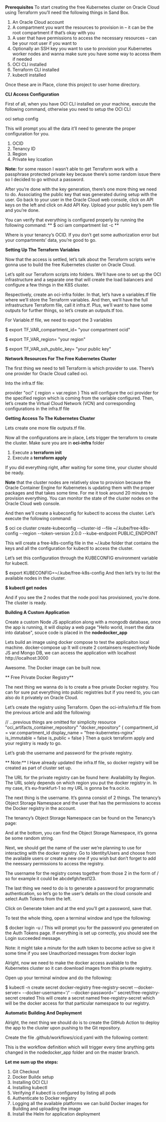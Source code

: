 **Prerequisites**
To start creating the free Kubernetes cluster on Oracle Cloud using Terraform you’ll need the following things in Sand Box.

1) An Oracle Cloud account
2) A compartment you want the resources to provision in – it can be the root compartment if that’s okay with you
3) A user that have permissions to access the necessary resources – can be your root user if you want to
4) Optionally an SSH key you want to use to provision your Kubernetes worker nodes and wanna make sure you have some way to access them if needed
5) OCI CLI installed
6) Terraform CLI installed
7) kubectl installed

Once these are in Place, clone this project to user home directory.

**CLI Access Configuration**

First of all, when you have OCI CLI installed on your machine, execute the following command, otherwise you need to setup the OCI CLI

oci setup config

This will prompt you all the data it’ll need to generate the proper configuration for you.
1) OCID
2) Tenancy ID
3) Region 
4) Private key lcoation

**Note:** for some reason I wasn’t able to get Terraform work with a passphrase protected private key because there’s some random issue there so I decided to go without a password.

After you’re done with the key generation, there’s one more thing we need to do. Associating the public key that was generated during setup with the user. Go back to your user in the Oracle Cloud web console, click on API keys on the left and click on Add API Key. Upload your public key’s pem file and you’re done.

You can verify that everything is configured properly by running the following command:
**
$ oci iam compartment list -c <tenancy-ocid>**

Where <tenancy-ocid> is your tenancy’s OCID. If you don’t get some authorization error but your compartments’ data, you’re good to go.

**Setting Up The Terraform Variables**
 
Now that the access is settled, let’s talk about the Terraform scripts we’re gonna use to build the free Kubernetes cluster on Oracle Cloud.

Let’s split our Terraform scripts into folders. We’ll have one to set up the OCI infrastructure and a separate one that will create the load balancers and configure a few things in the K8S cluster.

Respectively, create an oci-infra folder. In that, let’s have a variables.tf file where we’ll store the Terraform variables. And then, we’ll have the full infrastructure Terraform file, call it infra.tf. Plus, we’ll want to have some outputs for further things, so let’s create an outputs.tf too.
 
  For Variable.tf file, we need to export the 3 variables
  
$ export TF_VAR_compartment_id= "your compartment ocid"
 
$ export TF_VAR_region= "your region"
 
$ export TF_VAR_ssh_public_key= "your public key"
 
  
**Network Resources For The Free Kubernetes Cluster**
 
The first thing we need to tell Terraform is which provider to use. There’s one provider for Oracle Cloud called oci.

Into the infra.tf file:

provider "oci" {
  region = var.region
}
This will configure the oci provider for the specified region which is coming from the variable configured.
Then, let’s create the Virtual Cloud Network (VCN) and corresponding configurations in the infra.tf file
 
**Getting Access To The Kubernetes Cluster**

  Lets create one more file outputs.tf file.
  
  Now all the configurations are in place, Lets trigger the terraform to create the cluster. Make sure you are in **oci-infra** folder
  
1) Execute a **terraform init**
2) Execute a **terraform apply**

 If you did everything right, after waiting for some time, your cluster should be ready. 
 
**Note** that the cluster nodes are relatively slow to provision because the Oracle Container Engine for Kubernetes is updating them with the proper packages and that takes some time. For me it took around 20 minutes to provision everything. You can monitor the state of the cluster nodes on the Oracle Cloud web console.
 
  And then we’ll create a kubeconfig for kubectl to access the cluster. Let’s execute the following command:

$ oci ce cluster create-kubeconfig --cluster-id <cluster OCID> --file ~/.kube/free-k8s-config --region <region> --token-version 2.0.0 --kube-endpoint PUBLIC_ENDPOINT
  
  This will create a free-k8s-config file in the ~/.kube folder that contains the keys and all the configuration for kubectl to access the cluster.

Let’s set this configuration through the KUBECONFIG environment variable for kubectl.

$ export KUBECONFIG=~/.kube/free-k8s-config
And then let’s try to list the available nodes in the cluster.

**$ kubectl get nodes**
  
And if you see the 2 nodes that the node pool has provisioned, you’re done. The cluster is ready.

**Building A Custom Application**
 
 Create a custom Node JS application along with a mongodb database, once the app is running, it will display a web page "Hello world, insert the data into databse", souce code is placed in the  **nodedocker_app**
 
 Lets build an image using docker compose to test the applicaiton local machine.
 docker-compose up
 It will create 2 containsers respectively Node JS and Mongo DB, we can access the application with localhost
 http://localhost:3000
 
 Awesome. The Docker image can be built now.
 
** Free Private Docker Registry**
 
 The next thing we wanna do is to create a free private Docker registry. You can for sure put everything into public registries but if you need to, you can also do it privately on Oracle Cloud.

Let’s create the registry using Terraform. Open the oci-infra/infra.tf file from the previous article and add the following:

// ...previous things are omitted for simplicity
resource "oci_artifacts_container_repository" "docker_repository" {
  compartment_id = var.compartment_id
  display_name   = "free-kubernetes-nginx"
  is_immutable = false
  is_public    = false
}
Then a quick terraform apply and your registry is ready to go.

Let’s grab the username and password for the private registry.
 
** Note:** I Have already updated the infra.tf file, so docker registry will be created as part of cluster set up.
 
 The URL for the private registry can be found here: Availability by Region. The URL solely depends on which region you put the docker registry in. In my case, it’s eu-frankfurt-1 so my URL is gonna be fra.ocir.io.
 

The next thing is the username. It’s gonna consist of 2 things. The tenancy’s Object Storage Namespace and the user that has the permissions to access the Docker registry in the account.
 
The tenancy’s Object Storage Namespace can be found on the Tenancy’s page:
 
 And at the bottom, you can find the Object Storage Namespace, it’s gonna be some random string.

Next, we should get the name of the user we’re planning to use for interacting with the docker registry. Go to Identity/Users and choose from the available users or create a new one if you wish but don’t forget to add the neessary permissions to access the registry.

The username for the registry comes together from those 2 in the form of <object-storage-namespace>/<username> so for example it could be abcdefgh/test123.

The last thing we need to do is to generate a password for programmatic authentication, so let’s go to the user’s details on the cloud console and select Auth Tokens from the left.

Click on Generate token and at the end you’ll get a password, save that.

To test the whole thing, open a terminal window and type the following:

$ docker login -u <object-storage-namespace>/<username> <docker server>
This will prompt you for the password you generated on the Auth Tokens page. If everything is set up correctly, you should see the Login succeeded message.

Note: it might take a minute for the auth token to become active so give it some time if you see Unauthorized messages from docker login
 
 Alright, now we need to make the docker access available to the Kubernetes cluster so it can download images from this private registry.

Open up your terminal window and do the following:

$ kubectl -n <namespace> create secret docker-registry free-registry-secret --docker-server=<docker-server> --docker-username='<object-storage-namespace>/<username>' --docker-password='<password>'
secret/free-registry-secret created
This will create a secret named free-registry-secret which will be the docker access for that particular namespace to our registry.
 
**Automatic Building And Deployment**
 
 Alright, the next thing we should do is to create the GitHub Action to deploy the app to the cluster upon pushing to the Git repository.

Create the file .github/workflows/cicd.yaml with the following content:
 
 This is the workflow definition which will trigger every time anything gets changed in the nodedocker_app folder and on the master branch.
 
 **Let me sum up the steps:**
1. Git Checkout
2. Docker Buildx setup
3. Installing OCI CLI
4. Installing kubectl
5. Verifying if kubectl is configured by listing all pods
6. Authenticate to Docker registry
7. Logging all the available platforms we can build Docker images for Building and uploading the image
8. Install the Helm for application deployment
